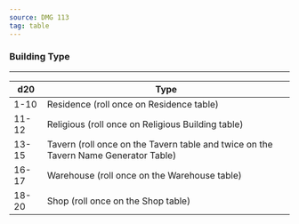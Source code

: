 ```yaml
---
source: DMG 113
tag: table
---
```


### Building Type
---
|d20|Type|
|----|------------|
|1-10|Residence (roll once on Residence table)|
|11-12|Religious (roll once on Religious Building table)|
|13-15|Tavern (roll once on the Tavern table and twice on the Tavern Name Generator Table)|
|16-17|Warehouse (roll once on the Warehouse table)|
|18-20|Shop (roll once on the Shop table)|
